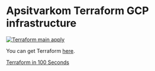 # Apsitvarkom Terraform GCP infrastructure

[![Terraform main apply](https://github.com/vu-vibedosa/apsitvarkom-infra/actions/workflows/main.yml/badge.svg)](https://github.com/vu-vibedosa/apsitvarkom-infra/actions/workflows/main.yml)

You can get Terraform [here](https://www.terraform.io/).

[Terraform in 100 Seconds](https://www.youtube.com/watch?v=tomUWcQ0P3k)
